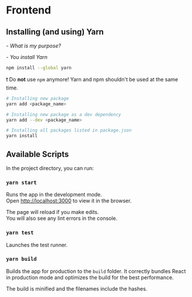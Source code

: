 # Frontend

## Installing (and using) Yarn

*- What is my purpose?*

*- You install Yarn*

```bash
npm install --global yarn
```

:heavy_exclamation_mark: Do **not** use `npm` anymore! Yarn and npm shouldn't be used at the same time. 

```bash
# Installing new package
yarn add <package_name>

# Installing new package as a dev dependency
yarn add --dev <package_name>

# Installing all packages listed in package.json
yarn install
```

## Available Scripts

In the project directory, you can run:

### `yarn start`

Runs the app in the development mode.\
Open [http://localhost:3000](http://localhost:3000) to view it in the browser.

The page will reload if you make edits.\
You will also see any lint errors in the console.

### `yarn test`

Launches the test runner.

### `yarn build`

Builds the app for production to the `build` folder. It correctly bundles React in production mode and optimizes the build for the best performance.

The build is minified and the filenames include the hashes.
